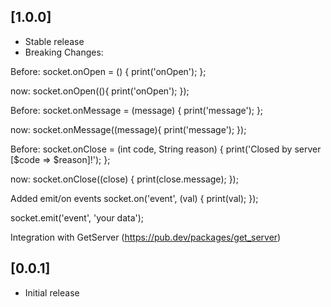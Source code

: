 ## [1.0.0] 
* Stable release 
* Breaking Changes:
  
Before:
socket.onOpen = () {
    print('onOpen');
};

now:
socket.onOpen((){
    print('onOpen');
});

Before:
socket.onMessage = (message) {
    print('message');
};

now:
socket.onMessage((message){
    print('message');
});

Before:
socket.onClose = (int code, String reason) {
    print('Closed by server [$code => $reason]!');
};

now:
socket.onClose((close) {
    print(close.message);
});

Added emit/on events
socket.on('event', (val) {
    print(val);
});

socket.emit('event', 'your data');

Integration with GetServer (https://pub.dev/packages/get_server)


## [0.0.1] 

* Initial release
